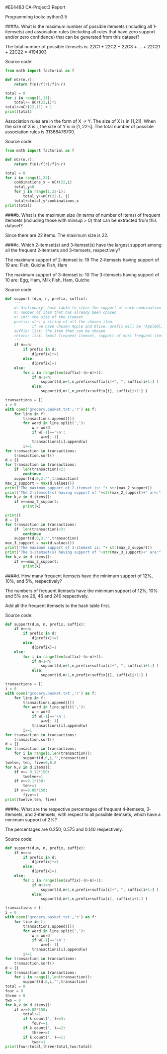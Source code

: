 #EE4483 CA-Project3 Report

Programming tools: python3.5

####a. What  is  the  maximum  number  of  possible  itemsets  (including  all  1‐itemsets)  and  association  rules (including  all  rules  that  have  zero  support  and/or  zero  confidence)  that  can  be  generated  from  this dataset?  

The total number of possible itemsets is: 22C1 +  22C2 + 22C3 + ... + 22C21 + 22C22 = 4194303

Source code:
```python
from math import factorial as f

def nCr(n,r):
	return f(n)/f(r)/f(n-r)

total = 0
for i in range(1,11):
	total+= nCr(22,i)*2
total+=nCr(22,11) + 1
print(total)
```

Association rules are in the form of X -> Y. The size of X is in [1,21]. When the size of X is i, the size of Y is in [1, 22-i]. The total number of possible association rules is 31368476700.

Source code:

```python
from math import factorial as f

def nCr(n,r):
	return f(n)/f(r)/f(n-r)

total = 0
for i in range(1,22):
	combinations_x = nCr(22,i)
	total_y=0
	for j in range(1,22-i):
		total_y+=nCr(22-i, j)
	total+=total_y*combinations_x
print(total)
```

####b. What is the maximum size (in terms of number of items) of frequent itemsets (including those with minsup > 0) that can be extracted from this dataset? 

Since there are 22 items. The maximum size is 22.

####c. Which 2‐itemset(s) and 3‐itemset(s) have the largest support among all the frequent 2‐itemsets and 3‐itemsets, respectively?

The maximum support of 2-itemset is: 19
The 2-itemsets having support of 19 are:
Fish, Quiche
Fish, Ham

The maximum support of 3-itemset is: 10
The 3-itemsets having support of 10 are:
Egg, Ham, Milk
Fish, Ham, Quiche

Source code:
```python
def support (d,m, n, prefix, suffix):
	'''
	d: dictionary: hash table to store the support of each combination
	m: number of item that has already been chosen
	n: int: the size of the itemset
	prefix: str: a string of all the chosen item. 
			If we have chosen Apple and Olive, prefix will be 'AppleOlive'
	suffix: list: the item that can be chosen
	return: list: [most frequent itemset, support of most frequent itemset]
	'''
	if m==n:
		if prefix in d:
			d[prefix]+=1
		else:
			d[prefix]=1
	else:
		for i in range(len(suffix)-(n-m)+1):
			if m+1<n:
				support(d,m+1,n,prefix+suffix[i]+", ", suffix[i+1:] )
			else:
				support(d,m+1,n,prefix+suffix[i], suffix[i+1:] )

transactions = []
i = 0
with open('grocery.basket.txt','r') as f:
	for line in f:
		transactions.append([])
		for word in line.split(','):
			w = word
			if w[-1]=='\n':
				w=w[:-1]
			transactions[i].append(w)
		i+=1
for transaction in transactions:
	transaction.sort()
d = {}
for transaction in transactions:
	if  len(transaction)<2:
		continue
	support(d,0,2,"",transaction)
max_2_support = max(d.values())
print("The maximum support of 2-itemset is: "+ str(max_2_support))
print("The 2-itemset(s) having support of "+str(max_2_support)+" are:")
for k,v in d.items():
	if v==max_2_support:
		print(k) 

print()
d = {}
for transaction in transactions:
	if  len(transaction)<3:
		continue
	support(d,0,3,"",transaction)
max_3_support = max(d.values())
print("The maximum support of 3-itemset is: "+ str(max_3_support))
print("The 3-itemset(s) having support of "+str(max_3_support)+" are:")
for k,v in d.items():
	if v==max_3_support:
		print(k) 
```

####d. How many frequent itemsets have the minimum support of 12%, 10%, and 5%, respectively? 

The numbers of frequent itemsets have the minimum support of 12%, 10% and 5% are 26, 46 and 240 respectively.

Add all the frequent itemsets to the hash table first.

Source code:
```python
def support(d,m, n, prefix, suffix):
	if m==n:
		if prefix in d:
			d[prefix]+=1
		else:
			d[prefix]=1
	else:
		for i in range(len(suffix)-(n-m)+1):
			if m+1<n:
				support(d,m+1,n,prefix+suffix[i]+", ", suffix[i+1:] )
			else:
				support(d,m+1,n,prefix+suffix[i], suffix[i+1:] )

transactions = []
i = 0
with open('grocery.basket.txt','r') as f:
	for line in f:
		transactions.append([])
		for word in line.split(','):
			w = word
			if w[-1]=='\n':
				w=w[:-1]
			transactions[i].append(w)
		i+=1
for transaction in transactions:
	transaction.sort()
d = {}
for transaction in transactions:
	for i in range(1,len(transaction)):
		support(d,0,i,"",transaction)
twelve, ten, five=0,0,0
for k,v in d.items():
	if v>= 0.12*150:
		twelve+=1
	if v>=0.1*150:
		ten+=1
	if v>=0.05*150:
		five+=1
print(twelve,ten, five)
```

####e. What are the respective percentages of frequent 4‐itemsets, 3‐itemsets, and 2‐itemsets, with respect to all possible itemsets, which have a minimum support of 2%?

The percentages are 0.250, 0.575 and 0.140 respectively.

Source code:
```python
def support(d,m, n, prefix, suffix):
	if m==n:
		if prefix in d:
			d[prefix]+=1
		else:
			d[prefix]=1
	else:
		for i in range(len(suffix)-(n-m)+1):
			if m+1<n:
				support(d,m+1,n,prefix+suffix[i]+", ", suffix[i+1:] )
			else:
				support(d,m+1,n,prefix+suffix[i], suffix[i+1:] )

transactions = []
i = 0
with open('grocery.basket.txt','r') as f:
	for line in f:
		transactions.append([])
		for word in line.split(','):
			w = word
			if w[-1]=='\n':
				w=w[:-1]
			transactions[i].append(w)
		i+=1
for transaction in transactions:
	transaction.sort()
d = {}
for transaction in transactions:
	for i in range(1,len(transaction)):
		support(d,0,i,"",transaction)
total = 0
four = 0
three = 0
two = 0
for k,v in d.items():
	if v>=0.02*150:
		total+=1
		if k.count(',')==3:
			four+=1
		if k.count(',')==2:
			three+=1
		if k.count(',')==1:
			two+=1
print(four/total,three/total,two/total)
```
